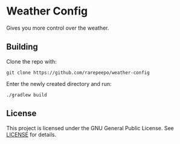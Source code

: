 # Weather Config
Gives you more control over the weather.

## Building
Clone the repo with:
```
git clone https://github.com/rarepeepo/weather-config
```
Enter the newly created directory and run:
```
./gradlew build
```

## License
This project is licensed under the GNU General Public License. See [LICENSE](LICENSE)
for details.
